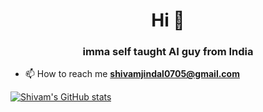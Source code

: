 <h1 align="center">Hi 👋</h1> 
<h3 align="center">imma self taught AI guy from India</h3>

- 📫 How to reach me **shivamjindal0705@gmail.com**

[![Shivam's GitHub stats](https://github-readme-stats.vercel.app/api?username=yes-its-shivam)](https://github.com/anuraghazra/github-readme-stats)
